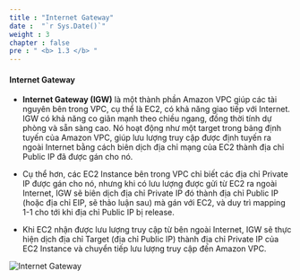 ```yaml
---
title : "Internet Gateway"
date :  "`r Sys.Date()`" 
weight : 3 
chapter : false
pre : " <b> 1.3 </b> "
---
```



#### Internet Gateway

- **Internet Gateway (IGW)** là một thành phần Amazon VPC giúp các tài nguyên bên trong VPC, cụ thể là EC2, có khả năng giao tiếp với Internet. IGW có khả năng co giãn mạnh theo chiều ngang, đồng thời tính dự phòng và sẵn sàng cao. Nó hoạt động như một target trong bảng định tuyến của Amazon VPC, giúp lưu lượng truy cập được định tuyến ra ngoài Internet bằng cách biên dịch địa chỉ mạng của EC2 thành địa chỉ Public IP đã được gán cho nó.  

- Cụ thể hơn, các EC2 Instance bên trong VPC chỉ biết các địa chỉ Private IP được gán cho nó, nhưng khi có lưu lượng được gửi từ EC2 ra ngoài Internet, IGW sẽ biên dịch địa chỉ Private IP đó thành địa chỉ Public IP (hoặc địa chỉ EIP, sẽ thảo luận sau) mà gán với EC2, và duy trì mapping 1-1 cho tới khi địa chỉ Public IP bị release. 

- Khi EC2 nhận được lưu lượng truy cập từ bên ngoài Internet, IGW sẽ thực hiện dịch địa chỉ Target (địa chỉ Public IP) thành địa chỉ Private IP của EC2 Instance và chuyển tiếp lưu lượng truy cập đến Amazon VPC.

![Internet Gateway](/images/1-Introduce/igw.png?featherlight=false&width=60pc)